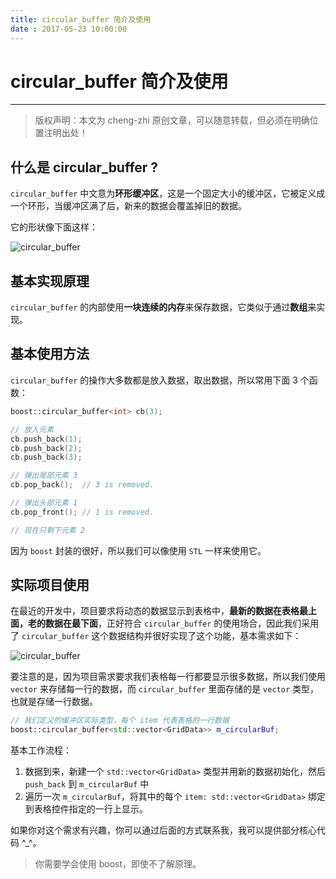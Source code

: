 ```yaml
---
title: circular_buffer 简介及使用
date : 2017-05-23 10:00:00
---
```


# circular_buffer 简介及使用
***
> 版权声明：本文为 cheng-zhi 原创文章，可以随意转载，但必须在明确位置注明出处！ 

## 什么是 circular_buffer ?
`circular_buffer` 中文意为**环形缓冲区**，这是一个固定大小的缓冲区，它被定义成一个环形，当缓冲区满了后，新来的数据会覆盖掉旧的数据。


它的形状像下面这样：

![circular_buffer](http://cheng-zhi.me/img/C++/cb/circular_buffer.png)


## 基本实现原理
`circular_buffer` 的内部使用**一块连续的内存**来保存数据，它类似于通过**数组**来实现。



## 基本使用方法
`circular_buffer` 的操作大多数都是放入数据，取出数据，所以常用下面 3 个函数：
```cpp
boost::circular_buffer<int> cb(3);

// 放入元素
cb.push_back(1);
cb.push_back(2);
cb.push_back(3);

// 弹出尾部元素 3
cb.pop_back();  // 3 is removed.

// 弹出头部元素 1
cb.pop_front(); // 1 is removed.

// 现在只剩下元素 2
```
因为 `boost` 封装的很好，所以我们可以像使用 `STL` 一样来使用它。


## 实际项目使用
在最近的开发中，项目要求将动态的数据显示到表格中，**最新的数据在表格最上面，老的数据在最下面**，正好符合 `circular_buffer` 的使用场合，因此我们采用了 `circular_buffer` 这个数据结构并很好实现了这个功能，基本需求如下：

![circular_buffer](http://cheng-zhi.me/img/C++/cb/circular_buf_use.png)


要注意的是，因为项目需求要求我们表格每一行都要显示很多数据，所以我们使用 `vector` 来存储每一行的数据，而 `circular_buffer` 里面存储的是 `vector` 类型，也就是存储一行数据。

```cpp
// 我们定义的缓冲区实际类型，每个 item 代表表格的一行数据
boost::circular_buffer<std::vector<GridData>> m_circularBuf;
```

基本工作流程：
1. 数据到来，新建一个 `std::vector<GridData>` 类型并用新的数据初始化，然后 `push_back` 到 `m_circularBuf` 中
2. 遍历一次 `m_circularBuf`，将其中的每个 `item: std::vector<GridData>` 绑定到表格控件指定的一行上显示。  		

如果你对这个需求有兴趣，你可以通过后面的方式联系我，我可以提供部分核心代码 ^_^。

> 你需要学会使用 boost，即使不了解原理。
